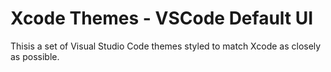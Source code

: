 # Xcode Themes - VSCode Default UI

Thisis a set of Visual Studio Code themes styled to match Xcode as closely as possible.
